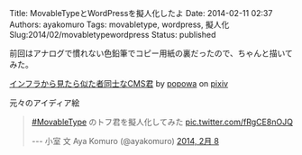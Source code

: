 Title: MovableTypeとWordPressを擬人化したよ
Date: 2014-02-11 02:37
Authors: ayakomuro
Tags:  movabletype, wordpress, 擬人化
Slug:2014/02/movabletypewordpress
Status: published

前回はアナログで慣れない色鉛筆でコピー用紙の裏だったので、ちゃんと描いてみた。


[インフラから見たら似た者同士なCMS君](http://www.pixiv.net/member_illust.php?mode=medium&illust_id=41540346)
by [popowa](http://www.pixiv.net/member.php?id=4845725) on
[pixiv](http://www.pixiv.net/)

元々のアイディア絵  

> [\#MovableType](https://twitter.com/search?q=%23MovableType&src=hash)
> のトフ君を擬人化してみた
> [pic.twitter.com/fRgCE8nOJQ](http://t.co/fRgCE8nOJQ)
>
> --- 小室 文 Aya Komuro (@ayakomuro) [2014, 2月
> 8](https://twitter.com/ayakomuro/statuses/432139154730655746)
